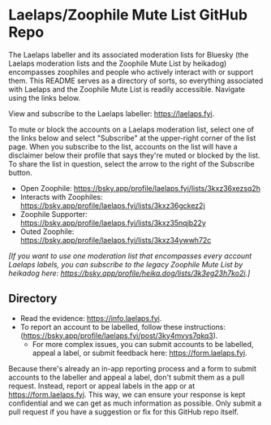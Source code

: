 # Laelaps/Zoophile Mute List GitHub Repo

The Laelaps labeller and its associated moderation lists for Bluesky (the Laelaps moderation lists and the Zoophile Mute List by heikadog) encompasses zoophiles and people who actively interact with or support them. This README serves as a directory of sorts, so everything associated with Laelaps and the Zoophile Mute List is readily accessible. Navigate using the links below.

View and subscribe to the Laelaps labeller: <https://laelaps.fyi>.

To mute or block the accounts on a Laelaps moderation list, select one of the links below and select "Subscribe" at the upper-right corner of the list page. When you subscribe to the list, accounts on the list will have a disclaimer below their profile that says they're muted or blocked by the list. To share the list in question, select the arrow to the right of the Subscribe button.

- Open Zoophile: <https://bsky.app/profile/laelaps.fyi/lists/3kxz36xezsq2h>
- Interacts with Zoophiles: <https://bsky.app/profile/laelaps.fyi/lists/3kxz36gckez2j>
- Zoophile Supporter: <https://bsky.app/profile/laelaps.fyi/lists/3kxz35nqjb22y>
- Outed Zoophile: <https://bsky.app/profile/laelaps.fyi/lists/3kxz34ywwh72c>

_[If you want to use one moderation list that encompasses every account Laelaps labels, you can subscribe to the legacy Zoophile Mute List by heikadog here: <https://bsky.app/profile/heika.dog/lists/3k3eg23h7ko2i>.]_

## Directory

- Read the evidence: <https://info.laelaps.fyi>.
- To report an account to be labelled, follow these instructions: (<https://bsky.app/profile/laelaps.fyi/post/3ky4mvys7qkq3>).
  - For more complex issues, you can submit accounts to be labelled, appeal a label, or submit feedback here: <https://form.laelaps.fyi>.

Because there's already an in-app reporting process and a form to submit accounts to the labeller and appeal a label, don't submit them as a pull request. Instead, report or appeal labels in the app or at <https://form.laelaps.fyi>. This way, we can ensure your response is kept confidential and we can get as much information as possible. Only submit a pull request if you have a suggestion or fix for this GitHub repo itself.

